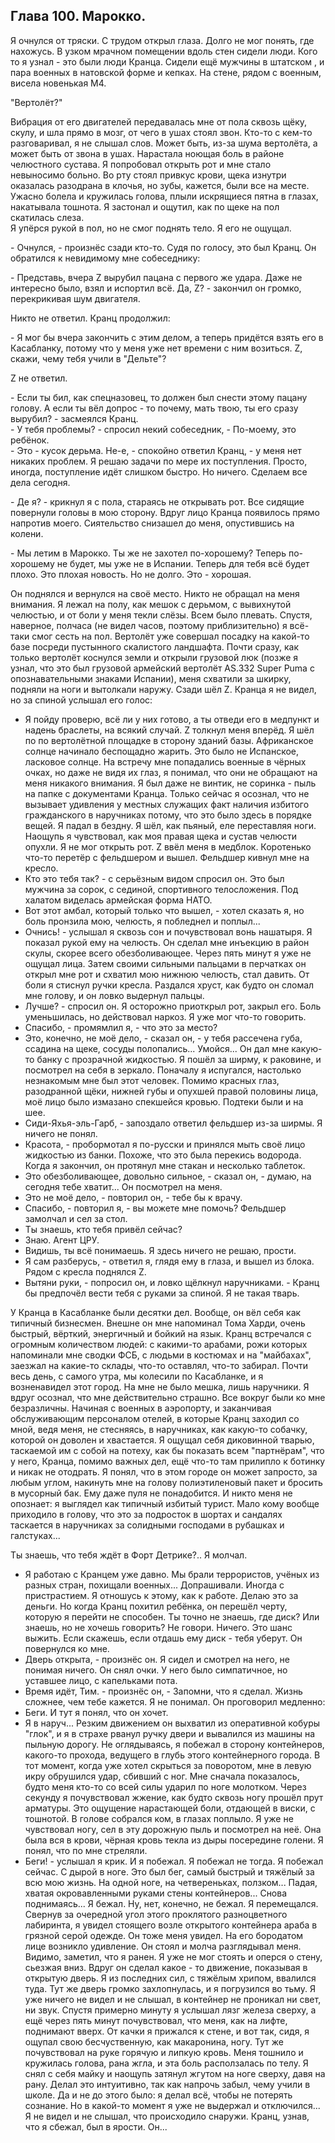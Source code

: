 ## Глава 100. Марокко.

Я очнулся от тряски. С трудом открыл глаза. Долго не мог понять, где нахожусь. 
В узком мрачном помещении вдоль стен сидели люди. Кого то я узнал - это были люди Кранца. Сидели ещё мужчины в штатском , и пара военных в натовской форме и кепках. На стене, рядом с военным, висела новенькая М4.

"Вертолёт?"

Вибрация от его двигателей передавалась мне от пола сквозь щёку, скулу, и шла прямо в мозг, от чего в ушах стоял звон. Кто-то с кем-то разговаривал, я не слышал слов. Может быть, из-за шума вертолёта, а может быть от звона в ушах. Нарастала ноющая боль в районе челюстного сустава. Я попробовал открыть рот и мне стало невыносимо больно. Во рту стоял привкус крови, щека изнутри оказалась разодрана в клочья, но зубы, кажется, были все на месте. Ужасно болела и кружилась голова, плыли искрящиеся пятна в глазах, накатывала тошнота. Я застонал и ощутил, как по щеке на пол скатилась слеза.  
Я упёрся рукой в пол, но не смог поднять тело. Я его не ощущал.

\- Очнулся, - произнёс сзади кто-то. Судя по голосу, это был Кранц. Он обратился к невидимому мне собеседнику:

\- Представь, вчера Z  вырубил пацана с первого же удара. Даже не интересно было, взял и испортил всё. Да, Z? -  закончил он громко, перекрикивая шум двигателя.

Никто не ответил. Кранц продолжил:

\- Я мог бы вчера закончить с этим делом, а теперь придётся взять его в Касабланку, потому что у меня уже нет времени с ним возиться. Z, скажи, чему тебя учили в "Дельте"?

Z не ответил.

\- Если ты бил, как спецназовец, то должен был снести этому пацану голову. А если ты вёл допрос - то почему, мать твою, ты его сразу вырубил? - засмеялся Кранц.  
\- У тебя проблемы? - спросил некий собеседник, - По-моему, это ребёнок.  
\- Это - кусок дерьма. Не-е, - спокойно ответил Кранц, - у меня нет никаких проблем. Я решаю задачи по мере их поступления. Просто, иногда, поступление идёт слишком быстро. Но ничего. Сделаем все дела сегодня.

\- Де я? - крикнул я с пола, стараясь не открывать рот. Все сидящие повернули головы в мою сторону. Вдруг лицо Кранца появилось прямо напротив моего. Сиятельство снизашел  до меня, опустившись на колени.

\- Мы летим в Марокко. Ты же не захотел по-хорошему? Теперь по-хорошему не будет, мы уже не в Испании. Теперь для тебя всё будет плохо. Это плохая новость. Но не долго. Это - хорошая.

Он поднялся и вернулся на своё место. Никто не обращал на меня внимания. Я лежал на полу, как мешок с дерьмом, с вывихнутой челюстью, и от боли у меня текли слёзы. Всем было плевать. 
Спустя, наверное, полчаса (не видел часов, поэтому приблизительно) я всё-таки смог сесть на пол. Вертолёт уже совершал посадку на какой-то базе посреди пустынного скалистого ландшафта. Почти сразу, как только вертолёт коснулся земли и открыли грузовой люк (позже я узнал, что это был грузовой армейский вертолёт AS.332 Super Puma с опознавательными знаками Испании), меня схватили за шкирку, подняли на ноги и вытолкали  наружу. Сзади шёл Z. Кранца я не видел, но за спиной услышал его голос:
- Я пойду проверю, всё ли у них готово, а ты отведи его в медпункт и надень браслеты, на всякий случай. 
Z толкнул меня вперёд. Я шёл по по вертолётной площадке в сторону зданий базы. Африканское солнце начинало беспощадно жарить. Это было не Испанское, ласковое солнце. На встречу мне попадались военные в чёрных очках, но даже не видя их глаз, я понимал, что они не обращают на меня никакого внимания. Я был даже не винтик, не соринка - пыль на папке с документами Кранца. Только сейчас я осознал, что не вызывает удивления у местных служащих факт наличия избитого гражданского в наручниках потому, что это было здесь в порядке вещей. 
Я падал в бездну. 
Я шёл, как пьяный, еле переставляя ноги. Наощупь я чувствовал, как моя правая щека и сустав челюсти  опухли. Я не мог открыть рот. 
Z ввёл меня в медблок. Коротенько что-то перетёр с фельдшером и вышел. Фельдшер кивнул мне на кресло. 
- Кто это тебя так? - с серьёзным видом спросил он. Это был мужчина за сорок, с сединой, спортивного телосложения. Под халатом виделась армейская форма НАТО. 
- Вот этот амбал, который только что вышел, - хотел сказать я, но боль пронзила мою, челюсть, я побледнел и поплыл...
- Очнись! - услышал я сквозь сон и почувствовал вонь нашатыря. Я показал рукой ему на челюсть. Он сделал мне инъекцию в район скулы, скорее всего обезболивающее. Через пять минут я уже не ощущал лица. Затем своими сильными пальцами в перчатках он открыл мне рот и схватил мою нижнюю челюсть, стал давить. От боли я стиснул ручки кресла. Раздался хруст, как будто он сломал мне голову, и он ловко выдернул пальцы. 
- Лучше? - спросил он. Я осторожно приоткрыл рот, закрыл его. Боль уменьшилась, но действовал наркоз. Я уже мог что-то говорить. 
- Спасибо, - промямлил я, - что это за место? 
- Это, конечно, не моё дело, - сказал он, - у тебя рассечена губа, ссадина на щеке, сосуды полопались... Умойся... 
Он дал мне какую-то банку с прозрачной жидкостью. Я пошёл за ширму, к раковине, и посмотрел на себя в зеркало. Поначалу я испугался, настолько незнакомым мне был этот человек. Помимо красных глаз, разодранной щёки, нижней губы и опухшей правой половины лица, моё лицо было измазано спекшейся кровью. Подтеки были и на шее.
- Сиди-Яхья-эль-Гарб, - запоздало ответил фельдшер из-за ширмы. Я ничего не понял. 
- Красота, - пробормотал я по-русски и принялся мыть своё лицо жидкостью из банки. Похоже, что это была перекись водорода. Когда я закончил, он протянул мне стакан и несколько таблеток. 
- Это обезболивающее, довольно сильное, - сказал он, - думаю, на сегодня тебе хватит... 
Он посмотрел на меня. 
- Это не моё дело, - повторил он, - тебе бы к врачу. 
- Спасибо, - повторил я, - вы можете мне помочь? 
Фельдшер замолчал и сел за стол. 
- Ты знаешь, кто тебя привёл сейчас? 
- Знаю. Агент ЦРУ. 
- Видишь, ты всё понимаешь. Я здесь ничего не решаю, прости. 
- Я сам разберусь, - ответил я, глядя ему в глаза, и вышел из блока. Рядом с кресла поднялся Z. 
- Вытяни руки, - попросил он, и ловко щёлкнул наручниками. - Кранц бы предпочёл вести тебя с руками за спиной. Я не такая тварь. 


У Кранца в Касабланке были десятки дел. Вообще, он вёл себя как типичный бизнесмен. Внешне он мне напоминал Тома Харди, очень быстрый, вёрткий, энергичный и бойкий на язык. Кранц встречался с огромным количеством людей: с какими-то арабами, рожи которых напоминали мне сводки ФСБ, с людьми в костюмах и на "майбахах", заезжал на какие-то склады, что-то оставлял, что-то забирал. Почти весь день, с самого утра, мы колесили по Касабланке, и я возненавидел этот город. На мне не было мешка, лишь наручники. Я вдруг осознал, что мне действительно страшно. Все вокруг были ко мне безразличны. Начиная с военных в аэропорту, и заканчивая обслуживающим персоналом отелей, в которые Кранц заходил со мной, ведя меня, не стесняясь, в наручниках, как какую-то собачку, которой он доволен и хвастается. Я ощущал себя диковинной тварью, таскаемой им с собой на потеху, как бы показать всем "партнёрам", что у него, Кранца, помимо важных дел, ещё что-то там прилипло к ботинку и никак не отодрать. Я понял, что в этом городе он может запросто, за любым углом, накинуть мне на голову полиэтиленовый пакет и бросить в мусорный бак. Ему даже пуля не понадобится. И никто меня не опознает: я выглядел как типичный избитый турист. Мало кому вообще приходило в голову, что это за подросток в шортах и сандалях таскается в наручниках за солидными господами в рубашках и галстуках...

Ты знаешь, что тебя ждёт в Форт Детрике?.. 
Я молчал. 
- Я работаю с Кранцем уже давно. Мы брали террористов, учёных из разных стран, похищали военных... Допрашивали. Иногда с пристрастием. Я отношусь к этому, как к работе. Делаю это за деньги. Но когда Кранц похитил ребёнка, он перешёл черту, которую я перейти не способен. Ты точно не знаешь, где диск? Или знаешь, но не хочешь говорить? Не говори. Ничего. Это шанс выжить. Если скажешь, если отдашь ему диск - тебя уберут. 
Он повернулся ко мне.
- Дверь открыта, - произнёс он.
Я сидел и смотрел на него, не понимая ничего. Он снял очки. У него было симпатичное, но уставшее лицо, с капельками пота. 
- Время идёт, Тим. - произнёс он, - Запомни, что я сделал. Жизнь сложнее, чем тебе кажется.
Я не понимал. Он проговорил медленно:
- Беги. 
И тут я понял, что он хочет.
- Я в наруч...
Резким движением он выхватил из оперативной кобуры "глок", и я в страхе рванул ручку двери и вывалился из машины на пыльную дорогу. Не оглядываясь, я побежал в сторону контейнеров, какого-то прохода, ведущего в глубь этого контейнерного города. В тот момент, когда уже хотел скрыться за поворотом, мне в левую икру обрушился удар, сбивший с ног. Мне сначала показалось, будто меня кто-то со всей силы ударил по ноге молотком. Через секунду я почувствовал жжение, как будто сквозь ногу прошёл прут арматуры. Это ощущение нарастающей боли, отдающей в виски, с тошнотой. В голове собрался ком, в глазах поплыло. Я уже не чувствовал ногу, сел в эту дорожную пыль и посмотрел на неё. Она была вся в крови, чёрная кровь текла из дыры посередине голени. Я понял, что по мне стреляли.
- Беги! - услышал я крик.
И я побежал. Я побежал не тогда. Я побежал сейчас. С дырой в ноге. Это был бег, самый быстрый и тяжёлый за всю мою жизнь. На одной ноге, на четвереньках, ползком... Падая, хватая окровавленными руками стены контейнеров... Снова поднимаясь... Я бежал. Ну, нет, конечно, не бежал. Я перемещался.
Свернув за очередной угол этого проклятого разноцветного  лабиринта, я увидел стоящего возле открытого контейнера араба в грязной серой одежде. Он тоже меня увидел. На его бородатом лице возникло удивление. Он стоял и молча разглядывал меня. Видимо, заметил, что я ранен. Я уже не мог стоять и оперся о стену, сьезжая вниз. Вдруг он сделал какое - то движение, показывая в открытую дверь. Я из последних сил, с тяжёлым хрипом, ввалился туда. Тут же дверь громко захлопнулась, и я погрузился во тьму.
Я уже ничего не видел и не слышал, в контейнер не проникал ни свет, ни звук. Спустя примерно минуту я услышал лязг железа сверху, а ещё через пять минут почувствовал, что меня, как на лифте, поднимают вверх. От качки я прижался к стене, и вот так, сидя, я ощупал свою бесчуственную, как макаронина, ногу. Тут же почувствовал на руке горячую и липкую кровь. Меня тошнило и кружилась голова, рана жгла, и эта боль расползалась по телу. Я снял с себя майку и наощупь затянул жгутом на ноге сверху, давя на рану. Делал это интуитивно, так как напрочь забыл, чему учили в школе. Да и не до этого было: я делал всё, чтобы не потерять сознание. Но в какой-то момент я уже не выдержал и отключился...
Я не видел и не слышал, что происходило снаружи. Кранц, узнав, что я сбежал, был в ярости. Он... 
